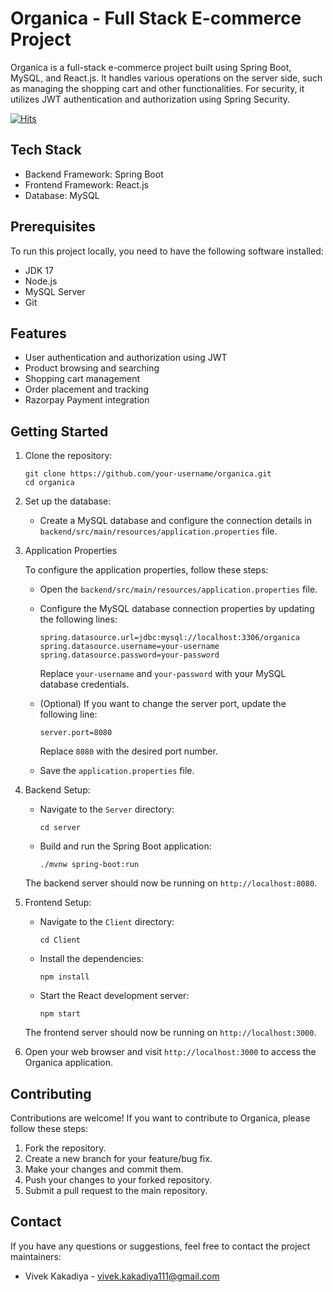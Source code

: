 # Organica - Full Stack E-commerce Project

Organica is a full-stack e-commerce project built using Spring Boot, MySQL, and React.js. It handles various operations on the server side, such as managing the shopping cart and other functionalities. For security, it utilizes JWT authentication and authorization using Spring Security.

<a href="https://hits.sh/github.com/vivekkakadiya/Organica"><img alt="Hits" src="https://hits.sh/github.com/vivekkakadiya/Organica.svg?label=Viewer%20Count&color=355C7D&labelColor=4083e9"/></a>
## Tech Stack

- Backend Framework: Spring Boot
- Frontend Framework: React.js
- Database: MySQL

## Prerequisites

To run this project locally, you need to have the following software installed:

- JDK 17
- Node.js
- MySQL Server
- Git

## Features

- User authentication and authorization using JWT
- Product browsing and searching
- Shopping cart management
- Order placement and tracking
- Razorpay Payment integration

## Getting Started

1. Clone the repository:

   ```shell
   git clone https://github.com/your-username/organica.git
   cd organica
   ```

2. Set up the database:

   - Create a MySQL database and configure the connection details in `backend/src/main/resources/application.properties` file. 

3. Application Properties

   To configure the application properties, follow these steps:

   - Open the `backend/src/main/resources/application.properties` file.

   - Configure the MySQL database connection properties by updating the following lines:

     ```
     spring.datasource.url=jdbc:mysql://localhost:3306/organica
     spring.datasource.username=your-username
     spring.datasource.password=your-password
     ```

     Replace `your-username` and `your-password` with your MySQL database credentials.

  
   - (Optional) If you want to change the server port, update the following line:

     ```
     server.port=8080
     ```

     Replace `8080` with the desired port number.

   - Save the `application.properties` file.

4. Backend Setup:

   - Navigate to the `Server` directory:

     ```shell
     cd server
     ```

   - Build and run the Spring Boot application:

     ```shell
     ./mvnw spring-boot:run
     ```

   The backend server should now be running on `http://localhost:8080`.

5. Frontend Setup:

   - Navigate to the `Client` directory:

     ```shell
     cd Client
     ```

   - Install the dependencies:

     ```shell
     npm install
     ```

   - Start the React development server:

     ```shell
     npm start
     ```

   The frontend server should now be running on `http://localhost:3000`.

6. Open your web browser and visit `http://localhost:3000` to access the Organica application.


## Contributing

Contributions are welcome! If you want to contribute to Organica, please follow these steps:

1. Fork the repository.
2. Create a new branch for your feature/bug fix.
3. Make your changes and commit them.
4. Push your changes to your forked repository.
5. Submit a pull request to the main repository.


## Contact

If you have any questions or suggestions, feel free to contact the project maintainers:

- Vivek Kakadiya - vivek.kakadiya111@gmail.com


